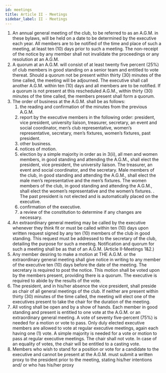 ```yaml
---
id: meetings
title: Article II - Meetings
sidebar_label: II - Meetings
---
```


1. An annual general meeting of the club, to be referred to as an A.G.M. in these bylaws, will be held on a date to be determined by the executive each year. All members are to be notified of the time and place of such a meeting, at least ten (10) days prior to such a meeting. The non-receipt of the notice by any member shall not invalidate the proceedings or any resolution at an A.G.M.
2. A quorum at an A.G.M. will consist of at least twenty five percent (25%) of club members in good standing on a senior team and entitled to vote thereat. Should a quorum not be present within thirty (30) minutes of the time called, the meeting will be adjourned. The executive shall call another A.G.M. within ten (10) days and all members are to be notified. If a quorum is not present at this rescheduled A.G.M., within thirty (30) minutes of the time called, the members present shall form a quorum.
3. The order of business at the A.G.M. shall be as follows:
    1. the reading and confirmation of the minutes from the previous A.G.M.
    2. report by the executive members in the following order: president, vice president, university liaison, treasurer, secretary, an event and social coordinator, men’s club representative, women’s representative, secretary, men’s fixtures, women’s fixtures, past president.
    3. other business.
    4. notices of motion.
    5. election by a simple majority in order as in 3(ii), all men and women members, in good standing and attending the A.G.M., shall elect the president, vice president, the university liaison. The treasurer, an event and social coordinator, and the secretary. Male members of the club, in good standing and attending the A.G.M., shall elect the male men’s representative and the men’s fixtures. The women members of the club, in good standing and attending the A.G.M., shall elect the women’s representative and the women’s fixtures. . The past president is not elected and is automatically placed on the executive.
    6. confirmation of the executive.
    7. a review of the constitution to determine if any changes are necessary.
4. An extraordinary general meeting may be called by the executive whenever they think fit or must be called within ten (10) days upon written request signed by any ten (10) members of the club in good standing. This request must be addressed to the secretary of the club, detailing the purpose for such a meeting. Notification and quorum for such a meeting shall be as that of an A.G.M. (Article II-Meetings 1&2.)
5. Any member desiring to make a motion at THE A.G.M. or the extraordinary general meeting shall give notice in writing to any member of the executive ten (10) days before the date of the meeting. The secretary is required to post the notice. This motion shall be voted upon by the members present, providing there is a quorum. The executive is required to abide by the results of the vote.
6. The president, and in his/her absence the vice president, shall preside as chair of all general meetings of the club. If neither are present within thirty (30) minutes of the time called, the meeting will elect one of the executives present to take the chair for the duration of the meeting.
7. All voting shall be open and by a show of hands. Each member in good standing and present is entitled to one vote at the A.G.M. or an extraordinary general meeting. A vote of seventy five-percent (75%) is needed for a motion or vote to pass. Only duly elected executive members are allowed to vote at regular executive meetings, again each having one (1) vote. A simple majority is needed for a vote or motion to pass at regular executive meetings. The chair shall not vote. In case of an equality of votes, the chair will be entitled to a casting vote.
8. Members who wish to stand for a position or vote for a candidate to the executive and cannot be present at the A.G.M. must submit a written proxy to the president prior to the meeting, stating his/her intentions and/ or who has his/her proxy